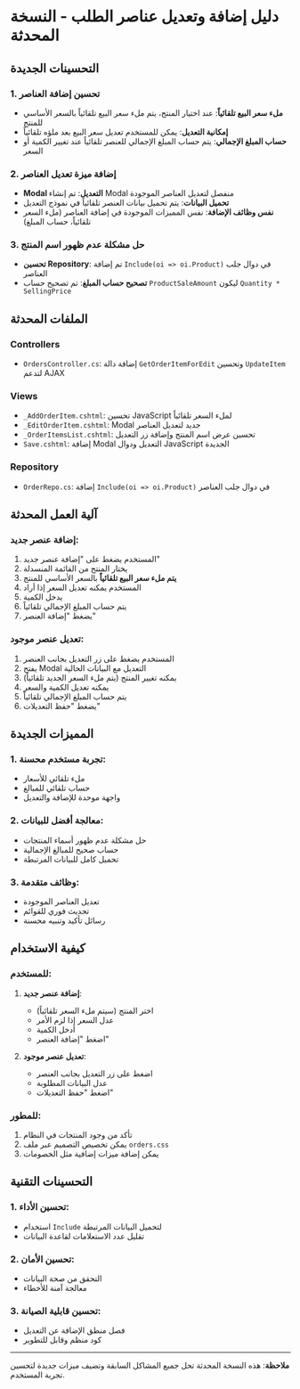 # دليل إضافة وتعديل عناصر الطلب - النسخة المحدثة

## التحسينات الجديدة

### 1. تحسين إضافة العناصر
- **ملء سعر البيع تلقائياً**: عند اختيار المنتج، يتم ملء سعر البيع تلقائياً بالسعر الأساسي للمنتج
- **إمكانية التعديل**: يمكن للمستخدم تعديل سعر البيع بعد ملؤه تلقائياً
- **حساب المبلغ الإجمالي**: يتم حساب المبلغ الإجمالي للعنصر تلقائياً عند تغيير الكمية أو السعر

### 2. إضافة ميزة تعديل العناصر
- **Modal التعديل**: تم إنشاء Modal منفصل لتعديل العناصر الموجودة
- **تحميل البيانات**: يتم تحميل بيانات العنصر تلقائياً في نموذج التعديل
- **نفس وظائف الإضافة**: نفس المميزات الموجودة في إضافة العناصر (ملء السعر تلقائياً، حساب المبلغ)

### 3. حل مشكلة عدم ظهور اسم المنتج
- **تحسين Repository**: تم إضافة `Include(oi => oi.Product)` في دوال جلب العناصر
- **تصحيح حساب المبلغ**: تم تصحيح حساب `ProductSaleAmount` ليكون `Quantity * SellingPrice`

## الملفات المحدثة

### Controllers
- `OrdersController.cs`: إضافة دالة `GetOrderItemForEdit` وتحسين `UpdateItem` لتدعم AJAX

### Views
- `_AddOrderItem.cshtml`: تحسين JavaScript لملء السعر تلقائياً
- `_EditOrderItem.cshtml`: Modal جديد لتعديل العناصر
- `_OrderItemsList.cshtml`: تحسين عرض اسم المنتج وإضافة زر التعديل
- `Save.cshtml`: إضافة Modal التعديل ودوال JavaScript الجديدة

### Repository
- `OrderRepo.cs`: إضافة `Include(oi => oi.Product)` في دوال جلب العناصر

## آلية العمل المحدثة

### إضافة عنصر جديد:
1. المستخدم يضغط على "إضافة عنصر جديد"
2. يختار المنتج من القائمة المنسدلة
3. **يتم ملء سعر البيع تلقائياً** بالسعر الأساسي للمنتج
4. المستخدم يمكنه تعديل السعر إذا أراد
5. يدخل الكمية
6. يتم حساب المبلغ الإجمالي تلقائياً
7. يضغط "إضافة العنصر"

### تعديل عنصر موجود:
1. المستخدم يضغط على زر التعديل بجانب العنصر
2. يفتح Modal التعديل مع البيانات الحالية
3. يمكنه تغيير المنتج (يتم ملء السعر الجديد تلقائياً)
4. يمكنه تعديل الكمية والسعر
5. يتم حساب المبلغ الإجمالي تلقائياً
6. يضغط "حفظ التعديلات"

## المميزات الجديدة

### 1. تجربة مستخدم محسنة:
- ملء تلقائي للأسعار
- حساب تلقائي للمبالغ
- واجهة موحدة للإضافة والتعديل

### 2. معالجة أفضل للبيانات:
- حل مشكلة عدم ظهور أسماء المنتجات
- حساب صحيح للمبالغ الإجمالية
- تحميل كامل للبيانات المرتبطة

### 3. وظائف متقدمة:
- تعديل العناصر الموجودة
- تحديث فوري للقوائم
- رسائل تأكيد وتنبيه محسنة

## كيفية الاستخدام

### للمستخدم:
1. **إضافة عنصر جديد**:
   - اختر المنتج (سيتم ملء السعر تلقائياً)
   - عدل السعر إذا لزم الأمر
   - أدخل الكمية
   - اضغط "إضافة العنصر"

2. **تعديل عنصر موجود**:
   - اضغط على زر التعديل بجانب العنصر
   - عدل البيانات المطلوبة
   - اضغط "حفظ التعديلات"

### للمطور:
1. تأكد من وجود المنتجات في النظام
2. يمكن تخصيص التصميم عبر ملف `orders.css`
3. يمكن إضافة ميزات إضافية مثل الخصومات

## التحسينات التقنية

### 1. تحسين الأداء:
- استخدام `Include` لتحميل البيانات المرتبطة
- تقليل عدد الاستعلامات لقاعدة البيانات

### 2. تحسين الأمان:
- التحقق من صحة البيانات
- معالجة آمنة للأخطاء

### 3. تحسين قابلية الصيانة:
- فصل منطق الإضافة عن التعديل
- كود منظم وقابل للتطوير

---

**ملاحظة**: هذه النسخة المحدثة تحل جميع المشاكل السابقة وتضيف ميزات جديدة لتحسين تجربة المستخدم.

